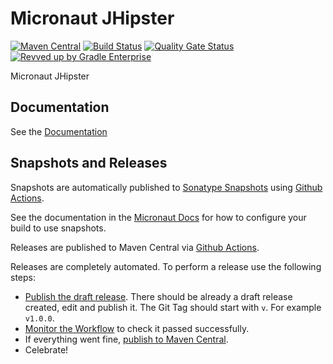 <!-- Checklist: https://github.com/micronaut-projects/micronaut-core/wiki/New-Module-Checklist -->

# Micronaut JHipster

[![Maven Central](https://img.shields.io/maven-central/v/io.micronaut.upgrade/micronaut-jhipster.svg?label=Maven%20Central)](https://search.maven.org/search?q=g:%22io.micronaut.upgrade%22%20AND%20a:%22micronaut-jhipster%22)
[![Build Status](https://github.com/micronaut-projects/micronaut-jhipster/workflows/Java%20CI/badge.svg)](https://github.com/micronaut-projects/micronaut-jhipster/actions)
[![Quality Gate Status](https://sonarcloud.io/api/project_badges/measure?project=micronaut-projects_micronaut-template&metric=alert_status)](https://sonarcloud.io/summary/new_code?id=micronaut-projects_micronaut-template)
[![Revved up by Gradle Enterprise](https://img.shields.io/badge/Revved%20up%20by-Gradle%20Enterprise-06A0CE?logo=Gradle&labelColor=02303A)](https://ge.micronaut.io/scans)

Micronaut JHipster

## Documentation

See the [Documentation](https://micronaut-projects.github.io/micronaut-jhipster/snapshot/) 

<!-- ## Examples

Examples can be found in the [examples](https://github.com/micronaut-projects/micronaut-jhipster/tree/master/examples) directory. -->

## Snapshots and Releases

Snapshots are automatically published to [Sonatype Snapshots](https://s01.oss.sonatype.org/content/repositories/snapshots/io/micronaut/) using [Github Actions](https://github.com/micronaut-projects/micronaut-jhipster/actions).

See the documentation in the [Micronaut Docs](https://docs.micronaut.io/latest/guide/index.html#usingsnapshots) for how to configure your build to use snapshots.

Releases are published to Maven Central via [Github Actions](https://github.com/micronaut-projects/micronaut-jhipster/actions).

Releases are completely automated. To perform a release use the following steps:

* [Publish the draft release](https://github.com/micronaut-projects/micronaut-jhipster/releases). There should be already a draft release created, edit and publish it. The Git Tag should start with `v`. For example `v1.0.0`.
* [Monitor the Workflow](https://github.com/micronaut-projects/micronaut-jhipster/actions?query=workflow%3ARelease) to check it passed successfully.
* If everything went fine, [publish to Maven Central](https://github.com/micronaut-projects/micronaut-jhipster/actions?query=workflow%3A"Maven+Central+Sync").
* Celebrate!
